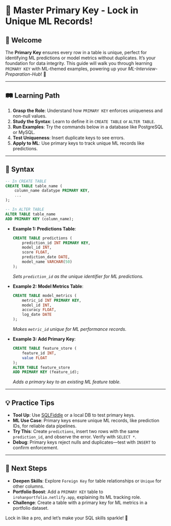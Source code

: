 # 🎉 Master Primary Key - Lock in Unique ML Records!

## 🌟 Welcome

The **Primary Key** ensures every row in a table is unique, perfect for identifying ML predictions or model metrics without duplicates. It’s your foundation for data integrity. This guide will walk you through learning `PRIMARY KEY` with ML-themed examples, powering up your *ML-Interview-Preparation-Hub*! 🚀

---

## 🛤️ Learning Path

1. **Grasp the Role**: Understand how `PRIMARY KEY` enforces uniqueness and non-null values.
2. **Study the Syntax**: Learn to define it in `CREATE TABLE` or `ALTER TABLE`.
3. **Run Examples**: Try the commands below in a database like PostgreSQL or MySQL.
4. **Test Uniqueness**: Insert duplicate keys to see errors.
5. **Apply to ML**: Use primary keys to track unique ML records like predictions.

---

## 📜 Syntax

```sql
-- In CREATE TABLE
CREATE TABLE table_name (
    column_name datatype PRIMARY KEY,
    ...
);

-- In ALTER TABLE
ALTER TABLE table_name
ADD PRIMARY KEY (column_name);
```

- **Example 1: Predictions Table**:
  ```sql
  CREATE TABLE predictions (
      prediction_id INT PRIMARY KEY,
      model_id INT,
      score FLOAT,
      prediction_date DATE,
      model_name VARCHAR(50)
  );
  ```
  *Sets `prediction_id` as the unique identifier for ML predictions.*

- **Example 2: Model Metrics Table**:
  ```sql
  CREATE TABLE model_metrics (
      metric_id INT PRIMARY KEY,
      model_id INT,
      accuracy FLOAT,
      log_date DATE
  );
  ```
  *Makes `metric_id` unique for ML performance records.*

- **Example 3: Add Primary Key**:
  ```sql
  CREATE TABLE feature_store (
      feature_id INT,
      value FLOAT
  );
  ALTER TABLE feature_store
  ADD PRIMARY KEY (feature_id);
  ```
  *Adds a primary key to an existing ML feature table.*

---

## 💡 Practice Tips

- **Tool Up**: Use [SQLFiddle](http://sqlfiddle.com) or a local DB to test primary keys.
- **ML Use Case**: Primary keys ensure unique ML records, like prediction IDs, for reliable data pipelines.
- **Try This**: Create `predictions`, insert two rows with the same `prediction_id`, and observe the error. Verify with `SELECT *`.
- **Debug**: Primary keys reject nulls and duplicates—test with `INSERT` to confirm enforcement.

---

## 🚀 Next Steps

- **Deepen Skills**: Explore `Foreign Key` for table relationships or `Unique` for other columns.
- **Portfolio Boost**: Add a `PRIMARY KEY` table to `irohanportfolio.netlify.app`, explaining its ML tracking role.
- **Challenge**: Create a table with a primary key for ML metrics in a portfolio dataset.

Lock in like a pro, and let’s make your SQL skills sparkle! 🌟